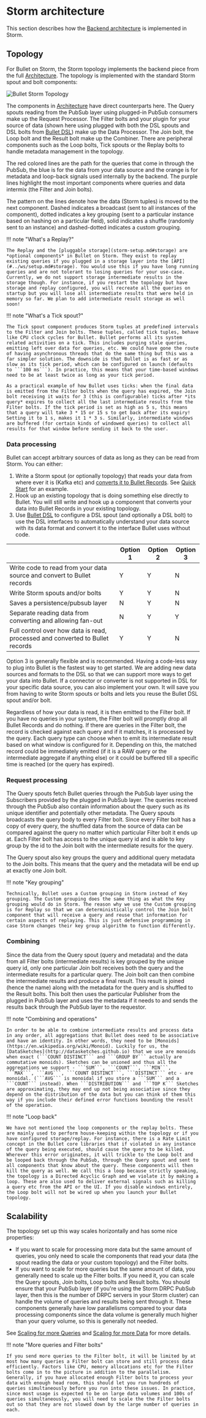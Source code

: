 # Storm architecture

This section describes how the [Backend architecture](../index.md#backend) is implemented in Storm.

## Topology

For Bullet on Storm, the Storm topology implements the backend piece from the full [Architecture](../index.md#architecture). The topology is implemented with the standard Storm spout and bolt components:

![Bullet Storm Topology](../img/topology-4.svg)

The components in [Architecture](../index.md#architecture) have direct counterparts here. The Query spouts reading from the PubSub layer using plugged-in PubSub consumers make up the Request Processor. The Filter bolts and your plugin for your source of data (shown here using plugged with both the DSL spouts and DSL bolts from [Bullet DSL](#dsl.md)) make up the Data Processor. The Join bolt, the Loop bolt and the Result bolt make up the Combiner. There are peripheral components such as the Loop bolts, Tick spouts or the Replay bolts to handle metadata management in the topology.

The red colored lines are the path for the queries that come in through the PubSub, the blue is for the data from your data source and the orange is for metadata and loop-back signals used internally by the backend. The purple lines highlight the most important components where queries and data intermix (the Filter and Join bolts).

The pattern on the lines denote how the data (Storm tuples) is moved to the next component. Dashed indicates a broadcast (sent to all instances of the component), dotted indicates a key grouping (sent to a particular instance based on hashing on a particular field), solid indicates a shuffle (randomly sent to an instance) and dashed-dotted indicates a custom grouping.

!!! note "What's a Replay?"

    The Replay and the [pluggable storage](storm-setup.md#storage) are *optional components* in Bullet on Storm. They exist to replay existing queries if you plugged in a storage layer into the [API](#../ws/setup.md#storage). You would use this if you have long running queries and are not tolerant to losing queries for your use-case. Currently, we do not support storage intermediate results in the storage though. For instance, if you restart the topology but have storage and replay configured, you will recreate all the queries on startup but you will lose all intermediate results that were held in memory so far. We plan to add intermediate result storage as well soon!

!!! note "What's a Tick spout?"

    The Tick spout component produces Storm tuples at predefined intervals to the Filter and Join bolts. These tuples, called tick tuples, behave like CPU clock cycles for Bullet. Bullet performs all its system related activities on a tick. This includes purging stale queries, emitting left over data for queries, etc. We could have gone the route of having asynchronous threads that do the same thing but this was a far simpler solution. The downside is that Bullet is as fast or as slow as its tick period, which can be configured on launch (defaults to ```100 ms```). In practice, this means that your time-based windows need to be at least twice as long as your tick period.

    As a practical example of how Bullet uses ticks: when the final data is emitted from the Filter bolts when the query has expired, the Join bolt receiving it waits for 3 (this is configurable) ticks after *its query* expires to collect all the last intermediate results from the Filter bolts. If the tick period is set as high as 5 s, this means that a query will take 3 * 15 or 15 s to get back after its expiry! Setting it to 1 s, makes it 1 * 3 s. Similarly, intermediate windows are buffered (for certain kinds of windowed queries) to collect all results for that window before sending it back to the user.

### Data processing

Bullet can accept arbitrary sources of data as long as they can be read from Storm. You can either:

1. Write a Storm spout (or optionally topology) that reads your data from where ever it is (Kafka etc) and [converts it to Bullet Records](ingestion.md). See [Quick Start](../quick-start/storm.md#storm-topology) for an example.
2. Hook up an existing topology that is doing something else directly to Bullet. You will still write and hook up a component that converts your data into Bullet Records in your existing topology.
3. Use [Bullet DSL](dsl.md) to configure a DSL spout (and optionally a DSL bolt) to use the DSL interfaces to automatically understand your data source with its data format and convert it to the interface Bullet uses without code.

|                                                                                             | Option 1 | Option 2 | Option 3 |
| ------------------------------------------------------------------------------------------- | -------- | -------- | -------- |
| Write code to read from your data source and convert to Bullet records                      | Y        | Y        | N        |
| Write Storm spouts and/or bolts                                                             | Y        | Y        | N        |
| Saves a persistence/pubsub layer                                                            | N        | Y        | N        |
| Separate reading data from converting and allowing fan-out                                  | N        | Y        | Y        |
| Full control over how data is read, processed and converted to Bullet records               | Y        | Y        | N        |

Option 3 is generally flexible and is recommended. Having a code-less way to plug into Bullet is the fastest way to get started. We are adding new data sources and formats to the DSL so that we can support more ways to get your data into Bullet. If a connector or converter is not supported in DSL for your specific data source, you can also implement your own. It will save you from having to write Storm spouts or bolts and lets you reuse the Bullet DSL spout and/or bolt.

Regardless of how your data is read, it is then emitted to the Filter bolt. If you have no queries in your system, the Filter bolt will promptly drop all Bullet Records and do nothing. If there are queries in the Filter bolt, the record is checked against each query and if it matches, it is processed by the query. Each query type can choose when to emit its intermediate result based on what window is configured for it. Depending on this, the matched record could be immediately emitted (if it is a RAW query or the intermediate aggregate if anything else) or it could be buffered till a specific time is reached (or the query has expired).

### Request processing

The Query spouts fetch Bullet queries through the PubSub layer using the Subscribers provided by the plugged in PubSub layer. The queries received through the PubSub also contain information about the query such as its unique identifier and potentially other metadata. The Query spouts broadcasts the query body to every Filter bolt. Since every Filter bolt has a copy of every query, the shuffled data from the source of data can be compared against the query no matter which particular Filter bolt it ends up at. Each Filter bolt has access to the unique query id and is able to key group by the id to the Join bolt with the intermediate results for the query.

The Query spout also key groups the query and additional query metadata to the Join bolts. This means that the query and the metadata will be end up at exactly one Join bolt.


!!! note "Key grouping"

    Technically, Bullet uses a Custom grouping in Storm instead of Key grouping. The Custom grouping does the same thing as what the Key grouping would do in Storm. The reason why we use the Custom grouping is for Replay so that we can deterministically control the Join bolt component that will receive a query and reuse that information for certain aspects of replaying. This is just defensive programming in case Storm changes their key group algorithm to function differently.

### Combining

Since the data from the Query spout (query and metadata) and the data from all Filter bolts (intermediate results) is key grouped by the unique query id, only one particular Join bolt receives both the query and the intermediate results for a particular query. The Join bolt can then combine the intermediate results and produce a final result. This result is joined (hence the name) along with the metadata for the query and is shuffled to the Result bolts. This bolt then uses the particular Publisher from the plugged in PubSub layer and uses the metadata if it needs to and sends the results back through the PubSub layer to the requestor.

!!! note "Combining and operations"

    In order to be able to combine intermediate results and process data in any order, all aggregations that Bullet does need to be associative and have an identity. In other words, they need to be [Monoids](https://en.wikipedia.org/wiki/Monoid). Luckily for us, the [DataSketches](http://datasketches.github.io) that we use are monoids when exact (```COUNT DISTINCT``` and ```GROUP BY``` actually are commutative monoids). Sketches can be unioned and thus all the aggregations we support - ```SUM```, ```COUNT```, ```MIN```, ```MAX```, ```AVG```, ```COUNT DISTINCT```, ```DISTINCT``` etc - are monoidal. (```AVG``` is monoidal if you store a ```SUM``` and a ```COUNT``` instead). When ```DISTRIBUTION``` and ```TOP K``` Sketches are approximating, they may end up not being associative since they depend on the distribution of the data but you can think of them this way if you include their defined error functions bounding the result of the operation.

!!! note "Loop back"

    We have not mentioned the loop components or the replay bolts. These are mainly used to perform house-keeping within the topology or if you have configured storage/replay. For instance, there is a Rate Limit concept in the Bullet core libraries that if violated in any instance of the query being executed, should cause the query to be killed. Wherever this error originates, it will trickle to the Loop bolt and be looped back through the PubSub, through the Query spout and sent to all components that know about the query. These components will then kill the query as well. We call this a loop because strictly speaking, the topology is a Directed Acyclic Graph and we violate it by making a loop. These are also used to deliver external signals such as killing a query etc from the API or the UI. If you disable windows entirely, the Loop bolt will not be wired up when you launch your Bullet topology.

## Scalability

The topology set up this way scales horizontally and has some nice properties:

  * If you want to scale for processing more data but the same amount of queries, you only need to scale the components that read your data (the spout reading the data or your custom topology) and the Filter bolts.
  * If you want to scale for more queries but the same amount of data, you generally need to scale up the Filter bolts. If you need it, you can scale the Query spouts, Join bolts, Loop bolts and Result bolts. You should ensure that your PubSub layer (if you're using the Storm DRPC PubSub layer, then this is the number of DRPC servers in your Storm cluster) can handle the volume of queries and results being sent through it. These components generally have low parallelisms compared to your data processing components since the data volume is generally much higher than your query volume, so this is generally not needed.

See [Scaling for more Queries](storm-performance.md#test-7-scaling-for-more-queries) and [Scaling for more Data](storm-performance.md#test-6-scaling-for-more-data) for more details.

!!! note "More queries and Filter bolts"

    If you send more queries to the Filter bolt, it will be limited by at most how many queries a Filter bolt can store and still process data efficiently. Factors like CPU, memory allocations etc for the Filter bolts come in to the picture in addition to the parallelism. Generally, if you have allocated enough Filter bolts to process your data with enough head room, this should let you run hundreds of queries simultaneously before you run into these issues. In practice, since most usage is expected to be on large data volumes and 100s of queries simultaneously, you will need to scale the the Filter bolts out so that they are not slowed down by the large number of queries in each.
